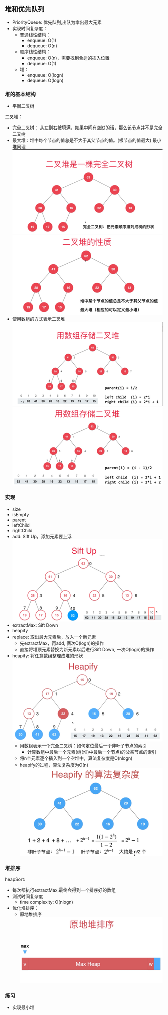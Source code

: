 ## 堆和优先队列

* PriorityQueue: 优先队列,出队为拿出最大元素
* 实现时间复杂度：
  * 普通线性结构：
    * enqueue: O(1)
    * dequeue: O(n)
  * 顺序线性结构：
    * enqueue: O(n)，需要找到合适的插入位置
    * dequeue: O(1)
  * 堆：
    * enqueue: O(logn)
    * dequeue: O(logn)

### 堆的基本结构

* 平衡二叉树

二叉堆：

* 完全二叉树： 从左到右被填满，如果中间有空缺的话，那么该节点并不是完全二叉树
* 最大堆：堆中每个节点的值总是不大于其父节点的值。(根节点的值最大) 最小堆同理
  ![](https://raw.githubusercontent.com/wangkaiwd/drawing-bed/master/20201221205852.png)
  ![](https://raw.githubusercontent.com/wangkaiwd/drawing-bed/master/20201221210138.png)
* 使用数组的方式表示二叉堆
  ![](https://raw.githubusercontent.com/wangkaiwd/drawing-bed/master/20201221211048.png)
  ![](https://raw.githubusercontent.com/wangkaiwd/drawing-bed/master/20201221212044.png)

### 实现

* size
* isEmpty
* parent
* leftChild
* rightChild
* add: Sift Up，添加元素要上浮
  ![](https://raw.githubusercontent.com/wangkaiwd/drawing-bed/master/20201222002714.png)
* extractMax: Sift Down
* heapify
* replace: 取出最大元素后，放入一个新元素
  * 先extractMax，再add, 俩次O(logn)的操作
  * 直接将堆顶元素替换为新元素以后进行Sift Down, 一次O(logn)的操作
* heapify: 将任意数组整理成堆的形状
  ![](https://raw.githubusercontent.com/wangkaiwd/drawing-bed/master/20201221225054.png)
  * 用数组表示一个完全二叉树：如何定位最后一个非叶子节点的索引
    * 计算数组中最后一个元素(树(堆)中最后一个节点)的父亲节点的索引
  * 将n个元素逐个插入到一个空堆中，算法复杂度是O(nlogn)
  * heapify的过程，算法复杂度为O(n)
    ![](https://raw.githubusercontent.com/wangkaiwd/drawing-bed/master/20201221230025.png)

### 堆排序

heapSort:

* 每次都执行extractMax,最终会得到一个排序好的数组
* 测试时间复杂度
  * time complexity: O(nlogn)
* 优化堆排序：
  * 原地堆排序
    ![](https://raw.githubusercontent.com/wangkaiwd/drawing-bed/master/20201221231626.png)

### 练习

* 实现最小堆
